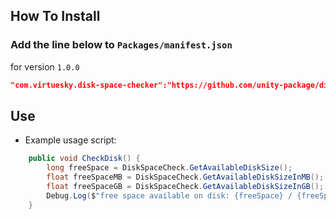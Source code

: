 ## How To Install

### Add the line below to `Packages/manifest.json`

for version `1.0.0`
```json
"com.virtuesky.disk-space-checker":"https://github.com/unity-package/disk-space-checker-unity.git#1.0.0",
```

## Use

- Example usage script:

```csharp
    public void CheckDisk() {
        long freeSpace = DiskSpaceCheck.GetAvailableDiskSize();
        float freeSpaceMB = DiskSpaceCheck.GetAvailableDiskSizeInMB();
        float freeSpaceGB = DiskSpaceCheck.GetAvailableDiskSizeInGB();
        Debug.Log($"free space available on disk: {freeSpace} / {freeSpaceMB} MB / {freeSpaceGB}.");
    }
```